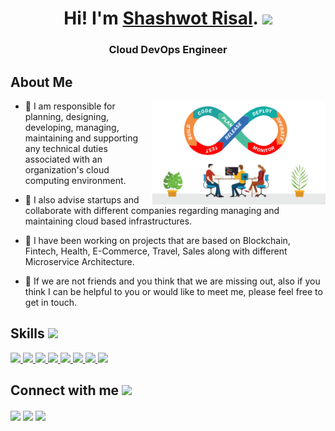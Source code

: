 <h1 align="center"> Hi! I'm <a href="https://shashwotrisal.com.np">Shashwot Risal</a>. <img src = "https://raw.githubusercontent.com/MartinHeinz/MartinHeinz/master/wave.gif" width = 50px></h1>
<h3 align="center">Cloud DevOps Engineer</h3>

</p>

<h2> About Me </h2>

<img width="55%" align="right" alt="Github" src="https://github.com/shashwot/shashwot/blob/main/devops.gif" />


- 🔭 I am responsible for planning, designing, developing, managing, maintaining and supporting any technical duties associated with an organization's cloud computing environment.

- 🌱 I also advise startups and collaborate with different companies regarding managing and maintaining cloud based infrastructures.

- 👯 I have been working on projects that are based on Blockchain, Fintech, Health, E-Commerce, Travel, Sales along with different Microservice Architecture. 

- 💬 If we are not friends and you think that we are missing out, also if you think I can be helpful to you or would like to meet me, please feel free to get in touch.

<h2> Skills <img src = "https://media2.giphy.com/media/QssGEmpkyEOhBCb7e1/giphy.gif?cid=ecf05e47a0n3gi1bfqntqmob8g9aid1oyj2wr3ds3mg700bl&rid=giphy.gif" width = 32px> </h2>
<a href= "https://github.com/shashwot/terraform" > <img width ='32px' src ='https://cdn.icon-icons.com/icons2/2107/PNG/512/file_type_terraform_icon_130125.png'> </a>
<a href= "https://github.com/shashwot/Kubernetes" > <img width ='32px' src ='https://cdn2.iconfinder.com/data/icons/mixd/512/16_kubernetes-512.png'> </a>
<a href= "https://github.com/shashwot/alpine-tomcat" > <img width ='32px' src ='https://cdn.icon-icons.com/icons2/2699/PNG/512/docker_official_logo_icon_169250.png'> </a>
<a href= "https://github.com/shashwot/nginx-php-fpm" > <img width ='32px' src ='https://cdn.icon-icons.com/icons2/2107/PNG/512/file_type_nginx_icon_130305.png'> </a>
<a href= "https://github.com/shashwot/istio-mesh" > <img width ='32px' src ='https://jmtirado.net/wp-content/uploads/2020/05/istio-whitelogo-bluebackground-framed.svg_-795x795.png'> </a>
<a href= "https://github.com/shashwot/nodejs-api-with-swagger-docs" > <img width ='32px' src ='https://raw.githubusercontent.com/rahulbanerjee26/githubAboutMeGenerator/main/icons/javascript.svg'> </a>
<a href= "https://github.com/shashwot/helm-template" > <img width ='32px' src ='https://cdn.icon-icons.com/icons2/2107/PNG/512/file_type_helm_icon_130546.png'> </a>
<a href= "https://www.linux.org/" > <img width ='32px' src ='http://cdn.onlinewebfonts.com/svg/img_237140.png'> </a>


<h2> Connect with me <img src='https://raw.githubusercontent.com/ShahriarShafin/ShahriarShafin/main/Assets/handshake.gif' width="100px"> </h2>
<a href = 'https://www.facebook.com/shashwotrisal/'> <img width = '32px' align= 'center' src="https://raw.githubusercontent.com/rahulbanerjee26/githubAboutMeGenerator/main/icons/facebook.svg"/></a> 
<a href = 'https://shashwotrisal.com.np'> <img width = '32px' align= 'center' src="https://raw.githubusercontent.com/rahulbanerjee26/githubAboutMeGenerator/main/icons/portfolio.png"/></a> 
<a href = 'https://www.github.com/shashwot'> <img width = '32px' align= 'center' src="https://raw.githubusercontent.com/rahulbanerjee26/githubAboutMeGenerator/main/icons/github.svg"/></a> 
